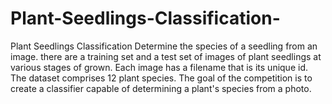 # Plant-Seedlings-Classification-
Plant Seedlings Classification Determine the species of a seedling from an image.
there are a training set and a test set of images of plant seedlings at various stages of grown. Each image has a filename that is its unique id. The dataset comprises 12 plant species. The goal of the competition is to create a classifier capable of determining a plant's species from a photo. 
